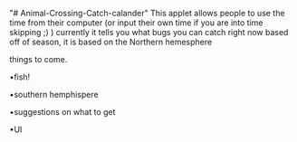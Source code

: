 "# Animal-Crossing-Catch-calander" 
This applet allows people to use the time from their computer (or input their own time if you are into time skipping ;) )
currently it tells you what bugs you can catch right now based off of season, it is based on the Northern hemesphere

things to come. 

•fish!

•southern hemphispere

•suggestions on what to get 

•UI